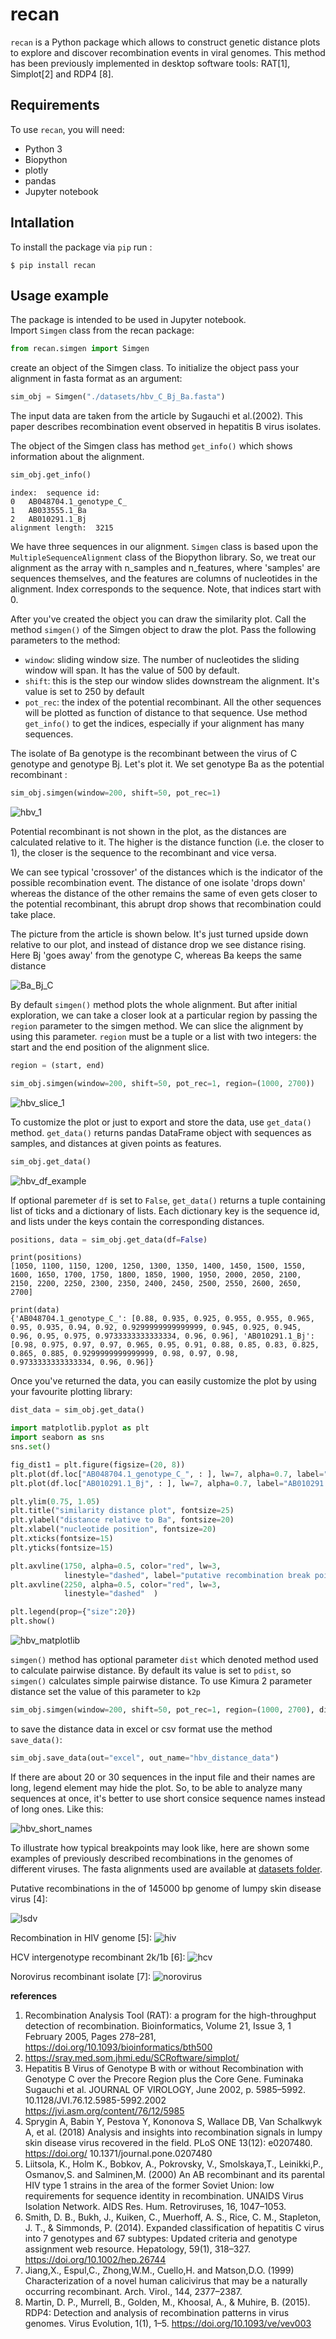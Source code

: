 # recan
`recan` is a Python package which allows to construct genetic distance plots to explore and discover recombination events in viral genomes. This method has been previously implemented in desktop software tools: RAT[1], Simplot[2] and RDP4 [8]. 


## Requirements
To use `recan`, you will need:
- Python 3
- Biopython
- plotly 
- pandas
- Jupyter notebook

## Intallation
To install the package via `pip` run :

`
$ pip install recan
`

## Usage example
The package is intended to be used in Jupyter notebook.  
Import `Simgen` class from the recan package:
```python
from recan.simgen import Simgen
```

create an object of the Simgen class. To initialize the object pass your alignment in fasta format as an argument:
```python
sim_obj = Simgen("./datasets/hbv_C_Bj_Ba.fasta")
```
The input data are taken from the article by Sugauchi et al.(2002). This paper describes recombination event observed in hepatitis B virus isolates.

The object of the Simgen class has method `get_info()` which shows information about the alignment. 
```python
sim_obj.get_info()
```
```
index:	sequence id:
0	AB048704.1_genotype_C_
1	AB033555.1_Ba
2	AB010291.1_Bj
alignment length:  3215
```


We have three sequences in our alignment. `Simgen` class is based upon the `MultipleSequenceAlignment` class of the Biopython library.  So, we treat our alignment as the array with n_samples and n_features, where 'samples' are sequences themselves, and the features are columns of nucleotides in the alignment. Index corresponds to the sequence. Note, that indices start with 0.


After you've created the object you can draw the similarity plot. 
Call the method `simgen()` of the Simgen object to draw the plot. Pass the following parameters to the method:
- `window`: sliding window size. The number of nucleotides the sliding window will span. It has the value of 500 by default.
- `shift`: this is the step our window slides downstream the alignment. It's value is set to 250 by default
- `pot_rec`: the index of the potential recombinant.  All the other sequences will be plotted as function of distance to that sequence. Use method `get_info()` to get the indices, especially if your alignment has many sequences.

The isolate of Ba genotype is the recombinant between the virus of C genotype and genotype Bj. Let's plot it. We set genotype Ba as the potential recombinant : 

```python
sim_obj.simgen(window=200, shift=50, pot_rec=1)
```

![hbv_1](pictures/HBV_1_rec_C_B_annotated.PNG)


Potential recombinant is not shown in the plot, as the distances are calculated relative to it. The higher is the distance function (i.e. the closer to 1), the closer is the sequence to the recombinant and vice versa. 

We can see typical 'crossover' of the distances which is the indicator of the possible recombination event. The distance of one isolate 'drops down' whereas the distance of the other remains the same of even gets closer to the potential recombinant, this abrupt drop shows that recombination could take place.

The picture from the article is shown below. It's just turned upside down relative to our plot, and instead of distance drop we see distance rising. Here Bj 'goes away' from the genotype C, whereas Ba keeps the same distance

![Ba_Bj_C](pictures/hbv_C_Bj_Ba.jpg)


By default `simgen()` method plots the whole alignment. But after initial exploration, we can take a closer look at a particular region by passing the `region` parameter to the simgen method. We can slice the alignment by using this parameter. `region` must be a tuple or a list with two integers: the start and the end position of the alignment slice.
```python
region = (start, end)
```

```python
sim_obj.simgen(window=200, shift=50, pot_rec=1, region=(1000, 2700))
```

![hbv_slice_1](pictures/hbv_slice_1.png)


To customize the plot or just to export and store the data, use `get_data()` method. `get_data()` returns pandas DataFrame object with sequences as samples, and distances at given points as features. 

```python
sim_obj.get_data()
```
![hbv_df_example](pictures/hbv_df_example.png)

If optional paremeter `df` is set to `False`, `get_data()` returns a tuple containing list of ticks and a dictionary of lists. Each dictionary key is the sequence id, and lists under the keys contain the corresponding distances.

```python
positions, data = sim_obj.get_data(df=False)
```
```
print(positions)
[1050, 1100, 1150, 1200, 1250, 1300, 1350, 1400, 1450, 1500, 1550, 1600, 1650, 1700, 1750, 1800, 1850, 1900, 1950, 2000, 2050, 2100, 2150, 2200, 2250, 2300, 2350, 2400, 2450, 2500, 2550, 2600, 2650, 2700]

print(data)
{'AB048704.1_genotype_C_': [0.88, 0.935, 0.925, 0.955, 0.955, 0.965, 0.95, 0.935, 0.94, 0.92, 0.9299999999999999, 0.945, 0.925, 0.945, 0.96, 0.95, 0.975, 0.9733333333333334, 0.96, 0.96], 'AB010291.1_Bj': [0.98, 0.975, 0.97, 0.97, 0.965, 0.95, 0.91, 0.88, 0.85, 0.83, 0.825, 0.865, 0.885, 0.9299999999999999, 0.98, 0.97, 0.98, 0.9733333333333334, 0.96, 0.96]}
```

Once you've returned the data, you can easily customize the plot by using your favourite plotting library:

```python
dist_data = sim_obj.get_data()

import matplotlib.pyplot as plt
import seaborn as sns
sns.set()

fig_dist1 = plt.figure(figsize=(20, 8))
plt.plot(df.loc["AB048704.1_genotype_C_", : ], lw=7, alpha=0.7, label="AB048704.1_genotype_C_")
plt.plot(df.loc["AB010291.1_Bj", : ], lw=7, alpha=0.7, label="AB010291.1_Bj")

plt.ylim(0.75, 1.05)
plt.title("similarity distance plot", fontsize=25)
plt.ylabel("distance relative to Ba", fontsize=20)
plt.xlabel("nucleotide position", fontsize=20)
plt.xticks(fontsize=15) 
plt.yticks(fontsize=15)

plt.axvline(1750, alpha=0.5, color="red", lw=3,
            linestyle="dashed", label="putative recombination break points")
plt.axvline(2250, alpha=0.5, color="red", lw=3,
            linestyle="dashed"  )

plt.legend(prop={"size":20})
plt.show()
```

![hbv_matplotlib](pictures/hbv_matplotlib.png)


`simgen()` method has optional parameter `dist` which denoted method used to calculate pairwise distance. By default its value is set to `pdist`, so `simgen()` calculates simple pairwise distance. To use Kimura 2 parameter distance set the value of this parameter to `k2p`


```python
sim_obj.simgen(window=200, shift=50, pot_rec=1, region=(1000, 2700), dist='k2p')
```

to save the distance data in excel or csv format use the method `save_data()`:
```python
sim_obj.save_data(out="excel", out_name="hbv_distance_data")
```
If there are about 20 or 30 sequences in the input file and their names are long, legend element may hide the plot. So, to be able to analyze many sequences at once, it's better to use short consice sequence names instead of long ones. Like this:

![hbv_short_names](pictures/short_names.png)

To illustrate how typical breakpoints may look like, here are shown some examples of  previously described recombinations in the genomes of different viruses. The fasta alignments used are available at [datasets folder](datasets).

Putative recombinations in the of 145000 bp genome of lumpy skin disease virus [4]:

![lsdv](pictures/lsdv_rec_sar.png)

Recombination in HIV genome [5]:
![hiv](pictures/hiv_rec_kal153.png)

HCV intergenotype recombinant 2k/1b [6]:
![hcv](pictures/hcv_2k_1b_rec.png)

Norovirus recombinant isolate [7]:
![norovirus](pictures/norovirus_rec.png)

**references**

1. Recombination Analysis Tool (RAT): a program for the high-throughput detection of recombination. Bioinformatics, Volume 21, Issue 3,
1 February 2005, Pages 278–281, https://doi.org/10.1093/bioinformatics/bth500
2. https://sray.med.som.jhmi.edu/SCRoftware/simplot/ 
3.  Hepatitis B Virus of Genotype B with or without Recombination with Genotype C over the Precore Region plus the Core Gene. Fuminaka Sugauchi et al. JOURNAL OF VIROLOGY, June 2002, p. 5985–5992. 10.1128/JVI.76.12.5985-5992.2002 https://jvi.asm.org/content/76/12/5985
4. Sprygin A, Babin Y, Pestova Y, Kononova S, Wallace DB, Van Schalkwyk A, et al. (2018) Analysis and insights into recombination signals in lumpy skin disease virus recovered in the field. PLoS ONE 13(12): e0207480. https://doi.org/ 10.1371/journal.pone.0207480
5. Liitsola, K., Holm K., Bobkov, A., Pokrovsky, V., Smolskaya,T., Leinikki,P., Osmanov,S. and Salminen,M. (2000) An AB recombinant and its parental HIV type 1 strains in the area of the former Soviet Union: low requirements for sequence identity in recombination. UNAIDS Virus Isolation Network. AIDS Res. Hum. Retroviruses, 16, 1047–1053.
6. Smith, D. B., Bukh, J., Kuiken, C., Muerhoff, A. S., Rice, C. M., Stapleton, J. T., & Simmonds, P. (2014). Expanded classification of hepatitis C virus into 7 genotypes and 67 subtypes: Updated criteria and genotype assignment web resource. Hepatology, 59(1), 318–327. https://doi.org/10.1002/hep.26744
7. Jiang,X., Espul,C., Zhong,W.M., Cuello,H. and Matson,D.O. (1999) Characterization of a novel human calicivirus that may be a naturally occurring recombinant. Arch. Virol., 144, 2377–2387.
8. Martin, D. P., Murrell, B., Golden, M., Khoosal, A., & Muhire, B. (2015). RDP4: Detection and analysis of recombination patterns in virus genomes. Virus Evolution, 1(1), 1–5. https://doi.org/10.1093/ve/vev003


